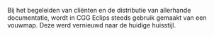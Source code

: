 Bij het begeleiden van cliënten en de distributie van allerhande documentatie, wordt in CGG Eclips steeds gebruik gemaakt van een vouwmap. Deze werd vernieuwd naar de huidige huisstijl.